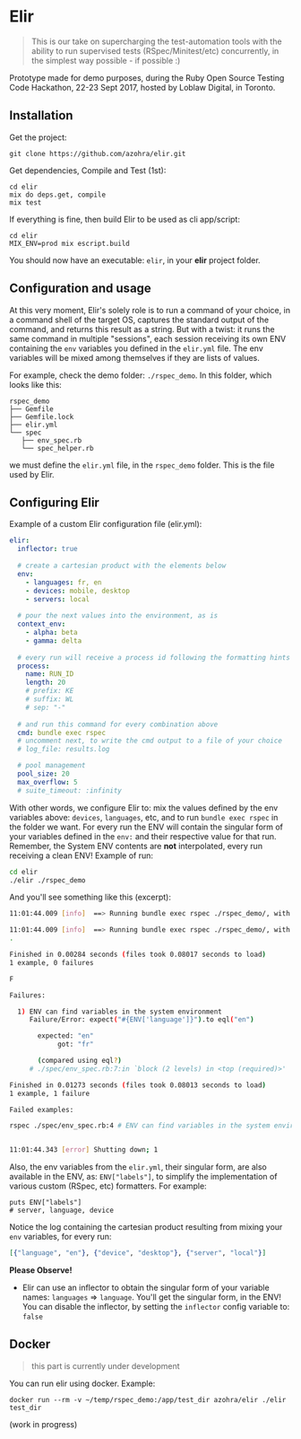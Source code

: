 # Elir

> This is our take on supercharging the test-automation tools with the ability to run supervised tests (RSpec/Minitest/etc) concurrently, in the simplest way possible - if possible :)

Prototype made for demo purposes, during the Ruby Open Source Testing Code Hackathon, 22-23 Sept 2017, hosted by Loblaw Digital, in Toronto.

## Installation

Get the project:

    git clone https://github.com/azohra/elir.git

Get dependencies, Compile and Test (1st):

    cd elir
    mix do deps.get, compile
    mix test

If everything is fine, then build Elir to be used as cli app/script:

    cd elir
    MIX_ENV=prod mix escript.build

You should now have an executable: `elir`, in your **elir** project folder.

## Configuration and usage

At this very moment, Elir's solely role is to run a command of your choice, in a command shell of the target OS, captures the standard output of the command, and returns this result as a string. But with a twist: it runs the same command in multiple "sessions", each session receiving its own ENV containing the `env` variables you defined in the `elir.yml` file. The env variables will be mixed among themselves if they are lists of values. 

For example, check the demo folder: `./rspec_demo`. In this folder, which looks like this:

```
rspec_demo
├── Gemfile
├── Gemfile.lock
├── elir.yml
└── spec
   ├── env_spec.rb
   └── spec_helper.rb
```

we must define the `elir.yml` file, in the `rspec_demo` folder. This is the file used by Elir. 

## Configuring Elir

Example of a custom Elir configuration file (elir.yml):

```yml
elir:
  inflector: true
  
  # create a cartesian product with the elements below
  env:
    - languages: fr, en
    - devices: mobile, desktop
    - servers: local
  
  # pour the next values into the environment, as is
  context_env:
    - alpha: beta
    - gamma: delta
  
  # every run will receive a process id following the formatting hints below
  process:
    name: RUN_ID
    length: 20
    # prefix: KE
    # suffix: WL
    # sep: "-"
  
  # and run this command for every combination above
  cmd: bundle exec rspec
  # uncomment next, to write the cmd output to a file of your choice
  # log_file: results.log

  # pool management
  pool_size: 20
  max_overflow: 5
  # suite_timeout: :infinity
```

With other words, we configure Elir to: mix the values defined by the env variables above: `devices`, `languages`, etc, and to run `bundle exec rspec` in the folder we want. For every run the ENV will contain the singular form of your variables defined in the `env:` and their respective value for that run. Remember, the System ENV contents are **not** interpolated, every run receiving a clean ENV! Example of run:

```sh
cd elir
./elir ./rspec_demo
```

And you'll see something like this (excerpt):

```sh
11:01:44.009 [info]  ==> Running bundle exec rspec ./rspec_demo/, with: [{"language", "en"}, {"device", "desktop"}, {"server", "local"}], args: []

11:01:44.009 [info]  ==> Running bundle exec rspec ./rspec_demo/, with: [{"language", "fr"}, {"device", "desktop"}, {"server", "local"}], args: []
.

Finished in 0.00284 seconds (files took 0.08017 seconds to load)
1 example, 0 failures

F

Failures:

  1) ENV can find variables in the system environment
     Failure/Error: expect("#{ENV['language']}").to eql("en")

       expected: "en"
            got: "fr"

       (compared using eql?)
     # ./spec/env_spec.rb:7:in `block (2 levels) in <top (required)>'

Finished in 0.01273 seconds (files took 0.08013 seconds to load)
1 example, 1 failure

Failed examples:

rspec ./spec/env_spec.rb:4 # ENV can find variables in the system environment


11:01:44.343 [error] Shutting down; 1

```

Also, the env variables from the `elir.yml`, their singular form, are also available in the ENV, as: `ENV["labels"]`, to simplify the implementation of various custom (RSpec, etc) formatters. For example:

    puts ENV["labels"]
    # server, language, device


Notice the log containing the cartesian product resulting from mixing your `env` variables, for every run:

```elixir
[{"language", "en"}, {"device", "desktop"}, {"server", "local"}]
```

**Please Observe!**

- Elir can use an inflector to obtain the singular form of your variable names: `languages` => `language`. You'll get the singular form, in the ENV! You can disable the inflector, by setting the `inflector` config variable to: `false`

## Docker

> this part is currently under development

You can run elir using docker. Example:

    docker run --rm -v ~/temp/rspec_demo:/app/test_dir azohra/elir ./elir test_dir

(work in progress)
